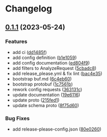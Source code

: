 # Changelog

## [0.1.1](https://github.com/k8sgpt-ai/schemas/compare/protobuf-v0.1.0...protobuf-v0.1.1) (2023-05-24)


### Features

* add ci ([dd1485f](https://github.com/k8sgpt-ai/schemas/commit/dd1485f7ed01a1bf187945f9a4d2b1e68e5eaacb))
* add config definition ([b1e1059](https://github.com/k8sgpt-ai/schemas/commit/b1e1059abfc7967451e8ef4142e30331ff2ef9c0))
* add config documentation ([ed804f9](https://github.com/k8sgpt-ai/schemas/commit/ed804f985957069f7f76efeb7281d181abfcbd63))
* add filters to AnalyzeRequest ([5cbadc8](https://github.com/k8sgpt-ai/schemas/commit/5cbadc89cbd36d64a3e55ecbfd77ca7da20d8c96))
* add release_please.yml & fix lint ([bac4e35](https://github.com/k8sgpt-ai/schemas/commit/bac4e357efe2c277b0fc9bcf9df5519840adad40))
* bootstrap buf.md ([6c4eb60](https://github.com/k8sgpt-ai/schemas/commit/6c4eb60464f3814fa8614c660fd9b5723d7c123d))
* bootstrap protobuf ([1c7561b](https://github.com/k8sgpt-ai/schemas/commit/1c7561b13ed663f67e0eb82fe30be0cfcb65bf5d))
* rework config requests ([363131c](https://github.com/k8sgpt-ai/schemas/commit/363131cb2f10162e824c9e22b2816db25fe1a3bd))
* update documentation ([19e6116](https://github.com/k8sgpt-ai/schemas/commit/19e6116c31104b8c86c7856a7fb6e76bd4d44455))
* update proto ([215fed1](https://github.com/k8sgpt-ai/schemas/commit/215fed1dcc646486dd5e239a88de09a4db3263d8))
* update schema proto ([8f75d60](https://github.com/k8sgpt-ai/schemas/commit/8f75d608d80d1b5bb579a0e34bfcf4f813da3d90))


### Bug Fixes

* add release-please-config.json ([80e0260](https://github.com/k8sgpt-ai/schemas/commit/80e026073e9e571b51c3d26a42d819ff2875129b))
